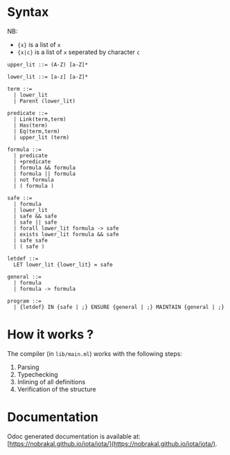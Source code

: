 # Syntax

NB:
 * `{x}` is a list of `x`
 * `{x|c}` is a list of `x` seperated by character `c`

```
upper_lit ::= (A-Z) [a-Z]*

lower_lit ::= [a-z] [a-Z]*

term ::=
  | lower_lit
  | Parent (lower_lit)

predicate ::=
  | Link(term,term)
  | Has(term)
  | Eq(term,term)
  | upper_lit (term)

formula ::=
  | predicate
  | +predicate
  | formula && formula
  | formula || formula
  | not formula
  | ( formula )

safe ::=
  | formula
  | lower_lit
  | safe && safe
  | safe || safe
  | forall lower_lit formula -> safe
  | exists lower_lit formula && safe
  | safe safe
  | ( safe )

letdef ::=
  LET lower_lit {lower_lit} = safe

general ::=
  | formula
  | formula -> formula

program ::=
  | {letdef} IN {safe | ;} ENSURE {general | ;} MAINTAIN {general | ;}
```

# How it works ?

The compiler (in `lib/main.ml`) works with the following steps:

1. Parsing
2. Typechecking
3. Inlining of all definitions
4. Verification of the structure

# Documentation

Odoc generated documentation is available at: [https://nobrakal.github.io/iota/iota/](https://nobrakal.github.io/iota/iota/).
